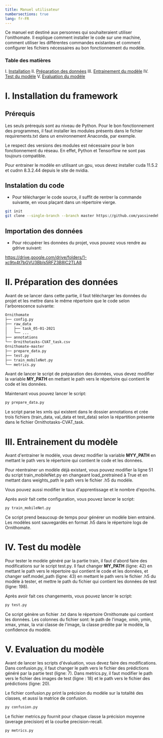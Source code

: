 ```yaml
---
title: Manuel utilisateur
numbersections: true
lang: fr-FR
---
```


Ce manuel est destiné aux personnes qui souhaiteraient utiliser l'onithomate.
Il explique comment installer le code sur une machine, comment utiliser les
différentes commandes existantes et comment configurer les fichiers nécessaires
au bon fonctionnement du modèle.


### Table des matières

I. [Installation](#installation)
II. [Préparation des données](#data)
III. [Entrainement du modèle](#train)
IV. [Test du modèle](#train)
V. [Evaluation du modèle](#metrics)

# I. Installation du framework  <a id='installation'></a>

## Prérequis 

Les seuls prérequis sont au niveau de Python. Pour le bon fonctionnement des
programmes, il faut installer les modules présents dans le fichier
requirements.txt dans un environnement Anaconda, par exemple.

Le respect des versions des modules est nécessaire pour le bon fonctionnement
du réseau. En effet, Python et Tensorflow ne sont pas toujours compatible.

Pour entrainer le modèle en utilisant un gpu, vous devez installer cuda 11.5.2
et cudnn 8.3.2.44 depuis le site de nvidia.


## Instalation du code

* Pour télécharger le code source, il suffit de rentrer la commande suivante,
en vous plaçant dans un répertoire vierge.

```bash
git init
git clone --single-branch --branch master https://github.com/yassinedehbi/Ornithomate
```


## Importation des données

* Pour récupérer les données du projet, vous pouvez vous rendre au gdrive suivant:

https://drive.google.com/drive/folders/1-xc9tx4t7bGVU3BbIs5RFZ3B8lC2TLA8


# II. Préparation des données <a id='data'></a>

Avant de se lancer dans cette partie, il faut télécharger les données du projet
et les mettre dans le même répertoire que le code selon l'arborescence suivante:

```txt
Ornithomate
├── config.py
├── raw_data
│   ├── task_05-01-2021
│   └── ...
├── annotations
└── Ornithotasks-CVAT_task.csv
Ornithomate-master
├── prepare_data.py
├── test.py
├── train_mobileNet.py
└── metrics.py
```

Avant de lancer le script de préparation des données, vous devez modifier
la variable __MY_PATH__ en mettant le path vers le répertoire qui contient le
code et les données.

Maintenant vous pouvez lancer le script:

```bash
py prepare_data.py
```

Le script parse les xmls qui existent dans le dossier annotations et crée
trois fichiers (train_data, val_data et test_data) selon la répartition
présente dans le fichier Ornithotasks-CVAT_task.

# III. Entrainement du modèle  <a id='train'></a>

Avant d'entrainer le modèle, vous devez modifier la variable __MYY_PATH__ 
en mettant le path vers le répertoire qui contient le code et les données.

Pour réentrainer un modèle déjà existant, vous pouvez modifier la ligne 51
du script train_mobileNet.py en changeant load_pretrained à True
et en mettant dans weights_path le path vers le fichier .h5 du modèle.

Vous pouvez aussi modifier le taux d'apprentissage et le nombre d'epochs.

Après avoir fait cette configuration, vous pouvez lancer le script:

```bash
py train_mobileNet.py
```

Ce script prend beaucoup de temps pour générer un modèle bien entrainé.
Les modèles sont sauvegardés en format .h5 dans le répertoire logs de Ornithomate.


# IV. Test du modèle <a id='test'></a>

Pour tester le modèle généré par la partie train, il faut d'abord faire des
modifications sur le script test.py. Il faut changer __MY_PATH__ (ligne: 42)
en mettant le path vers le répertoire qui contient le code et les données,
et changer self.model_path (ligne: 43) en mettant le path vers le fichier .h5
du modèle à tester, et mettre le path du fichier qui contient les données
de test (ligne: 198).

Après avoir fait ces changements, vous pouvez lancer le script:

```bash
py test.py
```

Ce script génère un fichier .txt dans le répertoire Ornithomate qui contient
les données. Les colonnes du fichier sont: le path de l'image, xmin, ymin, 
xmax, ymax, la vrai classe de l'image, la classe prédite par le modèle,
la confidence du modèle.


# V. Evaluation du modèle <a id='metrics'></a>

Avant de lancer les scripts d'évaluation, vous devez faire des modifications.
Dans confusion.py, il faut changer le path vers le fichier des prédictions généré
par la partie test (ligne: 7). Dans metrics.py, il faut modifier le path vers le fichier
des images de test (ligne : 18) et le path vers le fichier des prédictions (ligne: 20).  

Le fichier confusion.py print la précision du modèle sur la totalité des classes, et aussi
la matrice de confusion.

```bash
py confusion.py
```

Le fichier metrics.py fournit pour chaque classe la précision moyenne (average precision) et
la courbe precision-recall.

```bash
py metrics.py
```